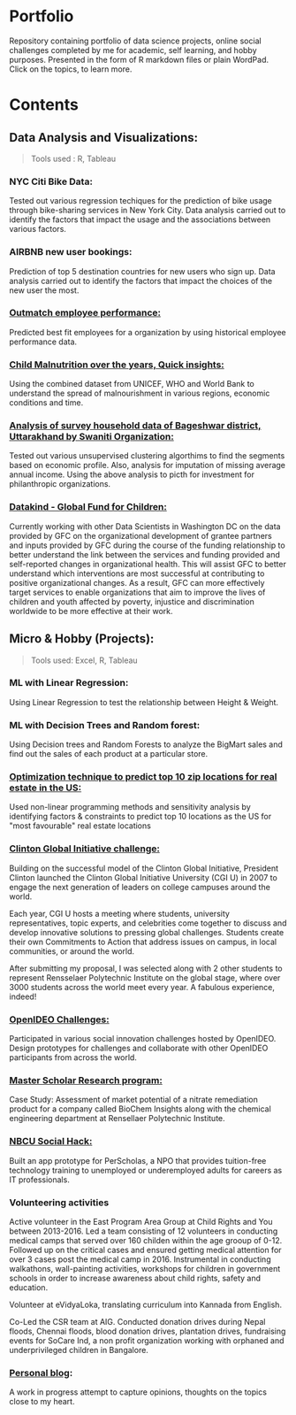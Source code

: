 # Portfolio

Repository containing portfolio of data science projects, online social challenges completed by me for academic, self learning, and hobby purposes. Presented in the form of R markdown files or plain WordPad. Click on the topics, to learn more. 

# Contents
## Data Analysis and Visualizations:

> Tools used : R, Tableau
### NYC Citi Bike Data:
Tested out various regression techiques for the prediction of bike usage through bike-sharing services in New York City. Data analysis carried out to identify the factors that impact the usage and the associations between various factors.

### AIRBNB new user bookings: 
Prediction of top 5 destination countries for new users who sign up. Data analysis carried out to identify the factors that impact the choices of the new user the most.

### <a href= "https://github.com/pkalmane/Portfolio/tree/master/Outmatch" target="_blank"> Outmatch employee performance:</a>
Predicted best fit employees for a organization by using historical employee performance data.

### <a href="https://github.com/pkalmane/Portfolio/blob/master/REPORT_CHILD_MALNUTRITION.docx" target="_blank">Child Malnutrition over the years, Quick insights:</a>
Using the combined dataset from UNICEF, WHO and World Bank to understand the spread of malnourishment in various regions, economic conditions and time.

### <a href="https://github.com/pkalmane/Portfolio/tree/master/Survey%20Data" target="_blank">Analysis of survey household data of Bageshwar district, Uttarakhand by Swaniti Organization:</a>
Tested out various unsupervised clustering algorthims to find the segments based on economic profile. Also, analysis for imputation of missing average annual income. Using the above analysis to picth for investment for philanthropic organizations.

### <a href="https://github.com/DataKind-DC/GFC" target="_blank">Datakind - Global Fund for Children:</a>
Currently working with other Data Scientists in Washington DC on the data provided by GFC on the organizational development of grantee partners and inputs provided by GFC during the course of the funding relationship to better understand the link between the services and funding provided and self-reported changes in organizational health. This will assist GFC to better understand which interventions are most successful at contributing to positive organizational changes. As a result, GFC can more effectively target services to enable organizations that aim to improve the lives of children and youth affected by poverty, injustice and discrimination worldwide to be more effective at their work.

## Micro & Hobby (Projects):

>Tools used: Excel, R, Tableau
### ML with Linear Regression: 
Using Linear Regression to test the relationship between Height & Weight.

### ML with Decision Trees and Random forest: 
Using Decision trees and Random Forests to analyze the BigMart sales and find out the sales of each product at a particular store.

### <a href="https://github.com/pkalmane/Portfolio/tree/master/Optimization%20Techniques" target="_blank">Optimization technique to predict top 10 zip locations for real estate in the US:</a>
Used non-linear programming methods and sensitivity analysis by identifying factors & constraints to predict top 10 locations as the US for "most favourable" real estate locations

### <a href="https://github.com/pkalmane/Portfolio/blob/master/Proposal_final.docx" target="_blank">Clinton Global Initiative challenge:</a>
Building on the successful model of the Clinton Global Initiative, President Clinton launched the Clinton Global Initiative University (CGI U) in 2007 to engage the next generation of leaders on college campuses around the world.

Each year, CGI U hosts a meeting where students, university representatives, topic experts, and celebrities come together to discuss and develop innovative solutions to pressing global challenges. Students create their own Commitments to Action that address issues on campus, in local communities, or around the world. 

After submitting my proposal, I was selected along with 2 other students to represent Rensselaer Polytechnic Institute on the global stage, where over 3000 students across the world meet every year. A fabulous experience, indeed!

### <a href="https://challenges.openideo.com/profiles/pkalmane1" target="_blank">OpenIDEO Challenges:</a> 
Participated in various social innovation challenges hosted by OpenIDEO. Design prototypes for challenges and collaborate with other OpenIDEO participants from across the world.


### <a href="https://github.com/pkalmane/Portfolio/tree/master/Master%20Scholar%20Research%20program" target="_blank">Master Scholar Research program:</a>
Case Study: Assessment of market potential of a nitrate remediation product for a company called BioChem Insights along with the chemical engineering department at Rensellaer Polytechnic Institute.

### <a href="https://www.youtube.com/watch?v=9N5e4Ahz3FM" target="_blank">NBCU Social Hack:</a>
Built an app prototype for PerScholas, a NPO that provides tuition-free technology training to unemployed or underemployed adults for careers as IT professionals. 

### Volunteering activities
Active volunteer in the East Program Area Group at Child Rights and You between 2013-2016. Led a team consisting of 12 volunteers in conducting medical camps that served over 160 childen within the age grooup of 0-12. Followed up on the critical cases and ensured getting medical attention for over 3 cases post the medical camp in 2016. Instrumental in conducting walkathons, wall-painting activities, workshops for children in government schools in order to increase awareness about child rights, safety and education.

Volunteer at eVidyaLoka, translating curriculum into Kannada from English.

Co-Led the CSR team at AIG. Conducted donation drives during Nepal floods, Chennai floods, blood donation drives, plantation drives, fundraising events for SoCare Ind, a non profit organization working with orphaned and underprivileged children in Bangalore. 

### <a href="http://pkalmane.blogspot.com" target="_blank">Personal blog</a>:
A work in progress attempt to capture opinions, thoughts on the topics close to my heart. 



